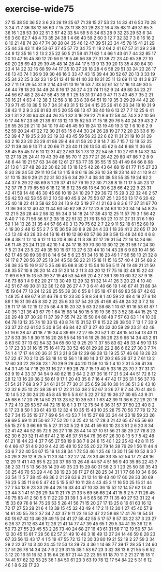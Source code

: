# exercise-wide75
27
15
38
50
36
52
3
6
23
26
19
25
67
71
28
15
27
53
23
14
33
41
6
50
70
28
3
24
71
7
36
38
12
58
60
7
15
23
11
38
20
28
23
2
16
4
35
68
11
49
31
85
3
36
16
1
28
53
30
22
51
3
57
42
33
54
59
5
8
34
63
28
9
32
23
29
53
6
34
56
3
60
62
7
48
4
73
35
24
38
1
4
66
40
59
2
60
3
12
7
32
32
7
3
8
16
16
2
8
10
21
48
74
28
47
74
30
20
84
35
46
12
47
39
51
23
34
45
78
15
41
21
29
25
44
36
43
11
49
53
67
37
45
57
72
34
75
11
19
2
64
2
41
67
57
31
39
2
38
44
9
12
35
16
1
2
13
2
25
22
50
5
21
59
41
71
62
1
4
66
1
43
61
7
44
32
85
17
20
10
47
16
45
80
12
20
56
9
18
5
46
56
38
27
31
38
72
23
40
65
38
27
10
60
20
28
69
43
29
39
45
48
14
28
44
17
5
13
9
13
39
20
13
35
4
80
84
30
23
4
14
22
32
16
68
59
44
17
35
10
27
29
18
28
4
6
58
29
51
33
24
23
26
17
48
13
43
74
1
36
9
39
30
46
16
3
33
47
43
15
39
44
30
52
67
20
13
3
33
19
25
34
22
25
3
32
23
1
9
51
12
41
18
41
40
30
18
31
25
11
13
69
11
12
41
3
8
37
82
7
11
19
29
54
31
9
2
14
43
61
13
19
19
53
7
33
52
61
52
17
16
13
49
30
5
46
44
78
18
20
34
49
24
8
16
17
24
27
4
23
74
11
52
9
24
49
80
34
23
27
44
56
67
48
2
28
47
58
43
38
6
1
25
18
31
37
40
9
47
11
3
43
48
7
35
2
21
39
16
21
4
63
4
12
38
3
12
56
3
18
33
8
39
64
51
19
19
35
3
29
29
44
42
28
73
9
71
45
10
38
5
19
7
34
31
43
31
5
12
34
4
15
25
26
41
6
26
34
18
10
31
9
38
43
11
2
9
3
26
81
83
41
5
20
55
68
13
47
38
40
18
6
13
27
7
7
12
25
6
41
33
1
31
22
30
64
43
44
26
25
1
32
3
16
29
22
71
8
6
12
58
44
74
3
32
10
56
9
17
44
57
23
59
21
39
67
13
12
13
15
52
53
71
15
18
29
76
5
40
24
39
43
2
7
26
55
26
26
21
10
34
10
19
40
46
45
50
19
24
13
19
49
19
3
12
1
6
10
8
2
9
52
59
20
24
47
22
72
30
21
63
15
8
44
30
24
26
28
19
27
72
20
23
33
6
19
52
39
4
7
19
25
2
20
23
19
33
43
45
59
56
23
22
6
62
11
31
21
19
10
31
29
83
2
16
23
20
23
29
41
86
29
4
44
41
56
20
2
8
14
7
35
7
15
7
12
18
52
25
37
11
39
46
9
13
71
4
20
66
71
23
40
11
26
13
53
45
62
6
44
8
68
11
36
65
39
45
85
45
17
6
10
12
31
42
27
63
18
1
73
12
22
54
55
1
10
27
61
9
14
32
34
13
27
18
25
24
41
19
43
39
48
55
70
11
23
77
21
26
42
29
80
47
86
7
2
8
9
48
6
44
19
21
57
63
34
86
12
61
27
53
77
35
35
55
15
53
41
49
64
66
8
68
21
13
8
1
27
48
28
22
30
62
36
13
18
12
5
42
26
43
64
68
19
61
77
11
5
27
23
8
30
29
24
50
29
11
10
54
13
1
15
8
8
6
16
38
26
10
38
18
23
14
62
41
10
9
41
31
10
15
38
9
29
21
22
31
50
25
6
34
29
7
4
38
30
38
53
55
35
19
24
62
2
44
37
5
29
22
68
69
8
1
29
37
41
57
79
19
22
30
71
38
8
15
11
17
5
45
23
17
72
37
76
3
79
85
50
6
18
12
16
6
12
35
68
13
54
30
6
28
66
42
22
9
23
31
42
41
59
14
46
46
30
45
66
10
19
24
10
29
7
29
36
72
15
29
3
22
32
46
2
57
56
42
50
42
53
55
61
2
10
50
40
45
6
24
75
50
67
25
1
23
50
13
17
6
20
42
25
40
18
22
41
3
58
62
50
24
13
9
42
5
19
27
41
21
63
6
8
3
6
17
37
31
67
70
71
36
36
3
12
40
42
11
44
60
50
62
38
27
12
23
6
24
63
10
20
34
14
54
8
25
13
21
5
26
28
44
2
56
32
55
34
3
14
18
24
17
39
43
12
25
11
57
79
3
1
56
42
8
40
7
1
8
71
56
56
57
2
38
18
22
51
32
21
76
13
50
23
10
31
27
31
31
6
1
60
59
1
14
13
26
31
35
44
57
66
40
3
13
79
75
62
2
7
22
9
11
52
18
61
52
60
19
4
19
30
2
48
12
55
2
7
5
15
36
59
30
8
9
28
24
4
33
1
18
26
41
2
22
65
17
20
43
13
49
43
26
33
44
18
16
41
10
12
80
60
57
66
39
3
59
13
48
24
60
4
6
8
68
4
38
11
12
10
6
12
11
14
20
8
36
4
11
3
38
32
17
29
31
54
72
16
14
24
66
46
11
45
23
24
11
20
42
10
1
4
24
17
18
39
70
30
10
30
12
26
31
58
17
24
30
7
5
21
34
23
5
22
49
35
50
15
67
13
27
6
33
44
10
14
43
28
6
9
83
10
41
56
62
17
46
50
69
39
61
8
14
6
54
5
6
23
51
34
16
16
23
49
1
7
56
58
10
21
32
8
14
17
8
7
20
56
37
25
18
34
45
50
58
22
21
15
18
11
15
16
57
40
4
31
54
68
2
29
38
35
15
16
9
37
5
25
46
65
68
8
30
2
15
54
16
56
5
11
74
19
49
21
21
50
48
35
57
10
8
28
20
14
43
51
23
14
2
11
3
43
20
12
17
75
16
32
48
15
22
43
11
69
6
59
15
13
53
39
37
19
48
53
54
69
20
4
27
36
1
39
10
60
32
37
9
18
46
73
88
1
4
9
82
20
27
13
30
49
12
29
32
51
32
14
41
26
3
20
23
4
10
40
42
51
67
49
30
31
32
36
12
69
26
27
4
7
3
6
41
40
66
19
1
46
67
41
31
86
34
15
19
64
77
13
24
12
26
25
55
39
30
6
55
8
1
65
18
47
81
69
83
56
67
42
63
1
48
25
4
69
67
9
31
46
78
4
12
23
30
5
8
8
34
8
1
40
59
22
48
4
19
27
6
18
89
1
16
31
39
45
8
30
2
22
25
6
33
37
54
20
25
41
69
45
48
24
32
3
7
2
18
28
11
17
55
12
15
12
25
58
4
8
15
20
32
5
63
32
58
68
1
10
67
81
16
53
61
87
1
40
35
1
21
36
43
67
79
1
64
15
68
14
50
15
5
19
19
36
33
3
52
38
44
15
25
12
26
29
48
37
30
20
11
37
39
7
55
74
22
15
50
64
68
48
7
57
63
63
1
14
10
36
64
78
13
12
35
74
10
33
13
43
8
74
15
31
52
17
8
15
22
28
38
50
7
13
1
7
30
9
23
37
22
42
61
52
5
30
8
54
46
84
42
47
3
27
40
32
30
59
29
23
31
42
48
51
16
6
28
47
41
18
7
19
34
4
39
69
72
27
65
20
52
1
32
48
15
50
54
13
43
11
27
8
33
35
1
8
30
11
16
20
28
55
54
16
1
6
16
25
36
29
23
9
66
14
34
43
2
61
8
63
50
37
13
62
54
32
34
65
60
12
9
25
29
11
37
55
83
62
48
33
4
59
13
13
3
17
23
33
31
16
15
75
16
41
72
30
52
46
81
29
26
22
2
86
6
62
27
30
3
7
74
74
1
4
17
17
44
20
36
31
51
3
21
8
59
12
29
68
28
13
19
25
57
46
66
18
26
23
57
22
47
70
2
10
25
53
18
14
12
56
1
18
80
14
3
17
20
2
65
29
37
2
7
61
13
2
17
60
33
22
29
36
23
1
70
29
9
29
44
20
11
58
10
15
1
4
10
2
31
5
36
41
36
54
3
1
49
14
7
18
29
31
16
27
7
69
28
78
7
15
19
40
5
33
16
23
70
7
37
31
31
63
9
19
4
33
37
34
54
9
40
62
15
3
64
2
2
87
36
16
17
21
5
24
44
51
72
8
12
28
12
13
16
20
38
2
58
61
9
17
1
20
43
35
6
7
16
4
47
42
17
26
31
1
56
37
76
51
54
21
7
68
3
9
7
34
61
21
51
77
30
31
25
6
59
36
10
30
14
36
51
3
8
43
10
22
32
6
25
10
22
38
39
61
17
22
21
53
38
2
52
67
3
26
27
9
7
44
70
41
48
5
10
14
5
22
30
24
20
45
8
45
19
5
5
8
61
5
22
27
52
19
36
27
30
65
43
9
31
45
68
6
17
20
76
14
50
21
13
23
52
10
39
53
1
1
63
42
39
11
36
6
22
29
20
16
7
72
4
10
29
53
57
44
72
15
18
6
1
3
17
12
75
54
6
36
31
57
37
50
23
40
8
2
8
17
23
8
50
1
33
61
43
13
12
32
4
10
35
15
43
10
25
28
75
70
56
77
79
12
72
52
7
34
15
35
19
37
7
69
6
54
43
53
7
14
15
27
68
33
24
44
23
18
59
23
26
39
69
5
69
11
31
50
62
77
52
20
1
3
25
42
14
17
28
3
21
42
65
47
65
56
60
55
15
27
5
3
66
66
15
5
27
31
30
5
22
6
24
41
59
63
10
23
3
51
2
6
20
8
34
22
41
42
44
52
65
72
5
26
27
1
18
28
44
14
37
10
51
56
21
38
29
27
78
8
23
62
30
6
29
32
11
41
67
41
2
18
46
37
51
54
76
36
67
26
30
8
13
5
7
5
42
48
61
21
18
44
23
4
37
7
65
37
58
19
9
38
7
8
24
8
15
40
1
22
25
42
42
8
11
15
6
4
66
47
51
4
9
20
9
4
42
35
48
10
52
55
20
22
79
14
28
76
29
1
56
11
44
4
33
6
7
22
40
54
67
15
19
14
28
34
1
72
53
46
1
25
46
13
30
11
56
10
52
8
3
7
50
29
3
29
12
9
25
5
11
23
34
1
32
27
24
73
33
46
33
35
52
54
17
72
48
16
12
29
11
41
1
43
85
5
22
20
37
68
13
26
48
44
57
4
51
56
9
40
35
85
22
43
7
38
2
33
11
5
13
56
35
14
29
49
35
23
15
29
80
31
56
2
3
1
23
25
50
39
35
43
30
25
46
70
53
29
4
48
38
19
23
36
17
27
61
28
25
34
31
1
77
66
10
34
6
66
33
54
11
5
7
38
45
46
36
2
21
28
63
9
21
12
14
19
43
40
17
60
28
33
30
69
76
23
5
35
11
8
6
5
47
40
5
15
5
87
10
11
28
4
43
45
3
11
16
50
25
15
21
44
27
7
54
13
9
23
33
29
44
28
16
33
40
47
10
33
36
15
52
12
14
57
62
13
41
23
44
3
1
41
51
26
29
34
11
21
75
21
33
5
69
56
68
24
41
15
6
2
5
7
11
26
45
49
75
83
41
2
50
5
5
11
22
20
31
39
1
3
4
5
65
56
77
11
35
40
27
53
31
22
4
15
33
69
76
8
14
75
26
53
5
28
41
56
71
15
20
27
17
13
25
8
19
61
63
16
12
72
17
27
53
28
21
6
4
13
39
15
45
32
43
49
4
17
2
11
12
30
1
27
45
40
57
9
14
61
30
55
78
2
37
34
7
42
37
9
11
23
16
52
47
22
58
68
17
41
76
19
54
51
80
18
67
42
13
46
29
49
15
24
41
27
58
42
55
5
17
57
8
57
33
22
37
3
23
27
6
26
37
21
12
63
46
12
26
21
41
14
77
47
39
45
65
1
29
5
34
41
35
36
12
8
50
73
27
55
23
45
53
2
26
73
40
24
68
27
16
43
61
31
56
7
12
19
50
57
34
12
30
45
15
81
7
29
56
62
57
21
49
10
46
3
18
49
13
27
24
14
46
59
8
28
23
67
33
56
13
43
17
4
1
5
19
47
55
72
13
12
30
33
80
19
21
52
19
2
27
59
3
34
29
2
22
37
14
3
40
24
45
12
53
13
29
73
4
36
1
14
68
77
39
17
28
35
1
24
60
27
51
26
78
14
34
24
7
6
2
29
31
15
38
1
53
67
23
3
32
38
13
6
21
55
5
6
52
3
12
20
16
51
16
52
3
15
64
26
57
21
44
22
23
55
51
18
70
11
2
21
27
15
18
11
74
41
57
62
32
53
25
36
1
84
50
61
23
3
63
19
78
12
17
54
84
22
5
31
6
12
46
1
8
6
29
17
20
